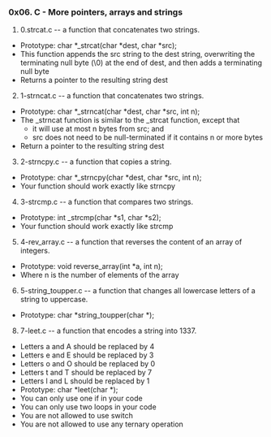 ### 0x06. C - More pointers, arrays and strings

1. 0.strcat.c -- a function that concatenates two strings.

 - Prototype: char *_strcat(char *dest, char *src);
 - This function appends the src string to the dest string, overwriting the terminating null byte (\0) at the end of dest, and then adds a terminating null byte
 - Returns a pointer to the resulting string dest
2. 1-strncat.c -- a function that concatenates two strings.

 - Prototype: char *_strncat(char *dest, char *src, int n);
 - The _strncat function is similar to the _strcat function, except that
	- it will use at most n bytes from src; and
	- src does not need to be null-terminated if it contains n or more bytes
 - Return a pointer to the resulting string dest

3. 2-strncpy.c --  a function that copies a string.

 - Prototype: char *_strncpy(char *dest, char *src, int n);
 - Your function should work exactly like strncpy

4. 3-strcmp.c -- a function that compares two strings.

 - Prototype: int _strcmp(char *s1, char *s2);
 - Your function should work exactly like strcmp

5. 4-rev_array.c -- a function that reverses the content of an array of integers.

 - Prototype: void reverse_array(int *a, int n);
 - Where n is the number of elements of the array

6. 5-string_toupper.c -- a function that changes all lowercase letters of a string to uppercase.

 - Prototype: char *string_toupper(char *);

8. 7-leet.c -- a function that encodes a string into 1337.

 - Letters a and A should be replaced by 4
 - Letters e and E should be replaced by 3
 - Letters o and O should be replaced by 0
 - Letters t and T should be replaced by 7
 - Letters l and L should be replaced by 1
 - Prototype: char *leet(char *);
 - You can only use one if in your code
 - You can only use two loops in your code
 - You are not allowed to use switch
 - You are not allowed to use any ternary operation
